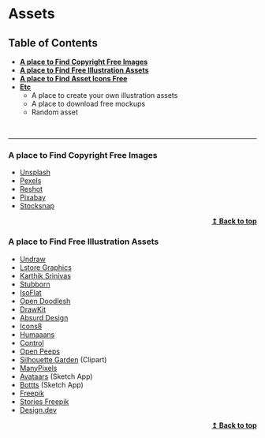 # Assets

## Table of Contents
- **[A place to Find Copyright Free Images](#a-place-to-find-copyright-free-images)**
- **[A place to Find Free Illustration Assets](#a-place-to-find-free-illustration-assets)**
- **[A place to Find Asset Icons Free]()**
- **[Etc]()**
  - A place to create your own illustration assets
  - A place to download free mockups
  - Random asset

<br>
<hr>

### A place to Find Copyright Free Images
- [Unsplash](https://unsplash.com/)
- [Pexels](https://pexels.com/)
- [Reshot](https://reshot.com/)
- [Pixabay](https://pixabay.com/)
- [Stocksnap](https://stocksnap.io/)

<p align="right">
    <b><a href="#table-of-contents">↥ Back to top</a></b>
</p>

### A place to Find Free Illustration Assets
- [Undraw](https://undraw.co/illustrations/)
- [Lstore Graphics](https://www.ls.graphics/whoosh)
- [Karthik Srinivas](https://www.karthiksrinivas.in/illustrations)
- [Stubborn](https://stubborn.fun/)
- [IsoFlat](https://isoflat.com/)
- [Open Doodlesh](https://www.opendoodles.com/)
- [DrawKit](https://www.drawkit.io/)
- [Absurd Design](https://absurd.design/)
- [Icons8](https://icons8.com/illustrations/)
- [Humaaans](https://www.humaaans.com/)
- [Control](https://control.rocks/)
- [Open Peeps](https://www.openpeeps.com/)
- [Silhouette Garden](https://silhouettegarden.com/) (Clipart)
- [ManyPixels](https://www.manypixels.co/gallery/)
- [Avataars](https://avataaars.com/) (Sketch App)
- [Bottts](https://bottts.com/)  (Sketch App)
- [Freepik](https://www.freepik.com/)
- [Stories Freepik](https://stories.freepik.com/)
- [Design.dev](https://design.dev/)

<p align="right">
    <b><a href="#table-of-contents">↥ Back to top</a></b>
</p>